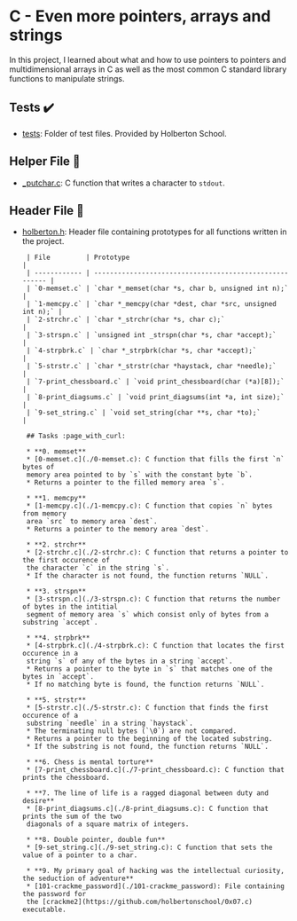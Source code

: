 # C - Even more pointers, arrays and strings

In this project, I learned about what and how to use pointers to pointers
and multidimensional arrays in C as well as the most common C standard library
functions to manipulate strings.

## Tests :heavy_check_mark:

* [tests](./tests): Folder of test files. Provided by Holberton School.

## Helper File :raised_hands:

* [_putchar.c](./_putchar.c): C function that writes a character to `stdout`.

## Header File :file_folder:

* [holberton.h](./holberton.h): Header file containing prototypes for all functions written
in the project.

       | File         | Prototype                                               |
       | ------------ | ------------------------------------------------------- |
       | `0-memset.c` | `char *_memset(char *s, char b, unsigned int n);`       |
       | `1-memcpy.c` | `char *_memcpy(char *dest, char *src, unsigned int n);` |
       | `2-strchr.c` | `char *_strchr(char *s, char c);`                       |
       | `3-strspn.c` | `unsigned int _strspn(char *s, char *accept);`          |
       | `4-strpbrk.c` | `char *_strpbrk(char *s, char *accept);`               |
       | `5-strstr.c` | `char *_strstr(char *haystack, char *needle);`          |
       | `7-print_chessboard.c` | `void print_chessboard(char (*a)[8]);`        |
       | `8-print_diagsums.c` | `void print_diagsums(int *a, int size);`        |
       | `9-set_string.c` | `void set_string(char **s, char *to);`              |

       ## Tasks :page_with_curl:

       * **0. memset**
       * [0-memset.c](./0-memset.c): C function that fills the first `n` bytes of
       memory area pointed to by `s` with the constant byte `b`.
       * Returns a pointer to the filled memory area `s`.

       * **1. memcpy**
       * [1-memcpy.c](./1-memcpy.c): C function that copies `n` bytes from memory
       area `src` to memory area `dest`.
       * Returns a pointer to the memory area `dest`.

       * **2. strchr**
       * [2-strchr.c](./2-strchr.c): C function that returns a pointer to the first occurence of
       the character `c` in the string `s`.
       * If the character is not found, the function returns `NULL`.

       * **3. strspn**
       * [3-strspn.c](./3-strspn.c): C function that returns the number of bytes in the intitial
       segment of memory area `s` which consist only of bytes from a substring `accept`.

       * **4. strpbrk**
       * [4-strpbrk.c](./4-strpbrk.c): C function that locates the first occurence in a
       string `s` of any of the bytes in a string `accept`.
       * Returns a pointer to the byte in `s` that matches one of the bytes in `accept`.
       * If no matching byte is found, the function returns `NULL`.

       * **5. strstr**
       * [5-strstr.c](./5-strstr.c): C function that finds the first occurence of a
       substring `needle` in a string `haystack`.
       * The terminating null bytes (`\0`) are not compared.
       * Returns a pointer to the beginning of the located substring.
       * If the substring is not found, the function returns `NULL`.

       * **6. Chess is mental torture**
       * [7-print_chessboard.c](./7-print_chessboard.c): C function that prints the chessboard.

       * **7. The line of life is a ragged diagonal between duty and desire**
       * [8-print_diagsums.c](./8-print_diagsums.c): C function that prints the sum of the two
       diagonals of a square matrix of integers.

       * **8. Double pointer, double fun**
       * [9-set_string.c](./9-set_string.c): C function that sets the value of a pointer to a char.

       * **9. My primary goal of hacking was the intellectual curiosity, the seduction of adventure**
       * [101-crackme_password](./101-crackme_password): File containing the password for
       the [crackme2](https://github.com/holbertonschool/0x07.c) executable.
